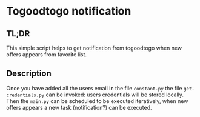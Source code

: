 # Togoodtogo notification 

## TL;DR
This simple script helps to get notification from togoodtogo when new offers appears from favorite list.

## Description
Once you have added all the users email in the file `constant.py` the file `get-credentials.py` can be invoked: users credentials will be stored locally.
Then the `main.py` can be scheduled to be executed iteratively, when new offers appears a new task (notification?) can be executed.
